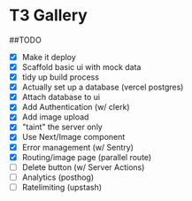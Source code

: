 # T3 Gallery

##TODO

- [x] Make it deploy
- [x] Scaffold basic ui with mock data
- [x] tidy up build process
- [x] Actually set up a database (vercel postgres)
- [x] Attach database to ui
- [x] Add Authentication (w/ clerk)
- [x] Add image upload
- [x] "taint" the server only
- [x] Use Next/Image component
- [x] Error management (w/ Sentry)
- [x] Routing/image page (parallel route)
- [ ] Delete button (w/ Server Actions)
- [ ] Analytics (posthog)
- [ ] Ratelimiting (upstash)
